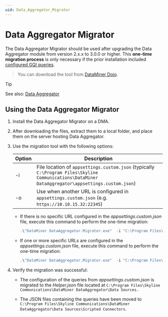 ```yaml
---
uid: Data_Aggregator_Migrator
---
```


# Data Aggregator Migrator

The Data Aggregator Migrator should be used after upgrading the Data Aggregator module from version 2.x.x to 3.0.0 or higher. This **one-time migration process** is only necessary if the prior installation included [configured GQI queries](xref:Data_Aggregator_queries).

> You can download the tool from [DataMiner Dojo](https://community.dataminer.services/download/data-aggregator-migrator/).

> [!TIP]
> See also: [Data Aggregator](xref:Data_Aggregator_DxM)

## Using the Data Aggregator Migrator

1. Install the Data Aggregator Migrator on a DMA.

1. After downloading the files, extract them to a local folder, and place them on the server hosting Data Aggregator.

1. Use the migration tool with the following options:

   | Option | Description |
   |--|--|
   | -i | File location of `appsettings.custom.json` (typically `C:\Program Files\Skyline Communications\DataMiner DataAggregator\appsettings.custom.json`) |
   | -o | Use when another URL is configured in `appsettings.custom.json` (e.g. `https://10.10.15.32:22345`) |

   - If there is no specific URL configured in the *appsettings.custom.json* file, execute this command to perform the one-time migration:

     ```powershell
     .\"DataMiner DataAggregator.Migrator.exe"  -i "C:\Program Files\Skyline Communications\DataMiner DataAggregator\appsettings.custom.json" 
     ```

   - If one or more specific URLs are configured in the *appsettings.custom.json* file, execute this command to perform the one-time migration:

     ```powershell
     .\"DataMiner DataAggregator.Migrator.exe"  -i "C:\Program Files\Skyline Communications\DataMiner DataAggregator\appsettings.custom.json" -o "https://10.10.15.32:22345/api/" 
     ```

1. Verify the migration was successful:

   - The configuration of the queries from *appsettings.custom.json* is migrated to the *Helper.json* file  located at `C:\Program Files\Skyline Communications\DataMiner DataAggregator\Data Sources.`

   - The JSON files containing the queries have been moved to `C:\Program Files\Skyline Communications\DataMiner DataAggregator\Data Sources\Scripted Connectors`.
